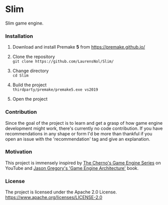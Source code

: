 # Slim
Slim game engine.

### Installation
1. Download and install Premake **5** from https://premake.github.io/

2. Clone the repository<br>
```git clone https://github.com/LaurensNol/Slim/```

3. Change directory<br>
```cd Slim```

4. Build the project<br>
```thirdparty/premake/premake5.exe vs2019```

5. Open the project

### Contribution
Since the goal of the project is to learn and get a grasp of how game engine development might work, there's currently no code contribution. If you have recommendations in any shape or form I'd be more than thankful if you open an issue with the 'recommendation' tag and give an explanation.

### Motivation
This project is immensely inspired by [The Cherno's Game Engine Series](thecherno.com/engine) on YouTube and [Jason Gregory's 'Game Engine Architecture'](https://www.gameenginebook.com/) book.

### License
The project is licensed under the Apache 2.0 License.<br>
https://www.apache.org/licenses/LICENSE-2.0
